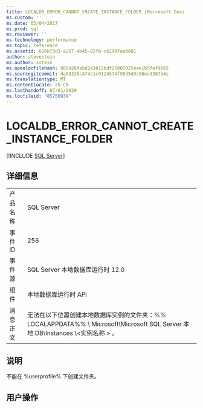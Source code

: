 ```yaml
---
title: LOCALDB_ERROR_CANNOT_CREATE_INSTANCE_FOLDER |Microsoft Docs
ms.custom: ''
ms.date: 03/04/2017
ms.prod: sql
ms.reviewer: ''
ms.technology: performance
ms.topic: reference
ms.assetid: 626b73d3-a257-4b45-82fb-c6299faa0001
author: stevestein
ms.author: sstein
ms.openlocfilehash: 885d26fabd2a3012bdf250079254ae1b5faf9165
ms.sourcegitcommit: da88320c474c1c9124574f90d549c50ee3387b4c
ms.translationtype: MT
ms.contentlocale: zh-CN
ms.lasthandoff: 07/01/2020
ms.locfileid: "85756939"
---
```

# <a name="localdb_error_cannot_create_instance_folder"></a>LOCALDB_ERROR_CANNOT_CREATE_INSTANCE_FOLDER
 [!INCLUDE [SQL Server](../../includes/applies-to-version/sqlserver.md)]
    
## <a name="details"></a>详细信息  
  
|||  
|-|-|  
|产品名称|SQL Server|  
|事件 ID|256|  
|事件源|SQL Server 本地数据库运行时 12.0|  
|组件|本地数据库运行时 API|  
|消息正文|无法在以下位置创建本地数据库实例的文件夹：%% LOCALAPPDATA%% \ Microsoft\Microsoft SQL Server 本地 DB\Instances \\<实例名称 \> 。|  
  
## <a name="explanation"></a>说明  
 不能在 %userprofile% 下创建文件夹。  
  
## <a name="user-action"></a>用户操作  
  
